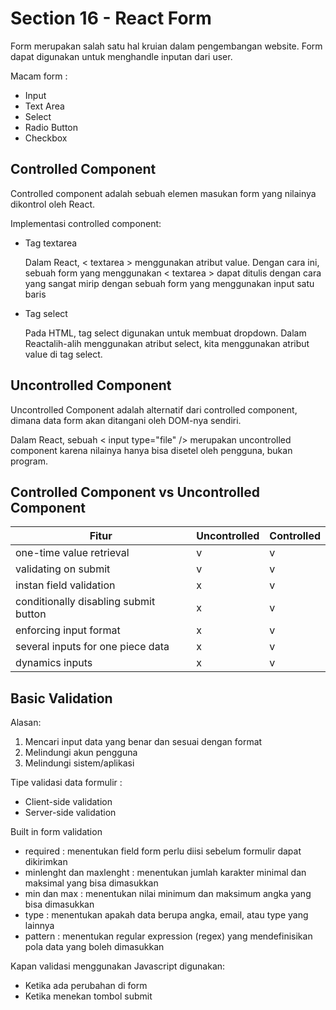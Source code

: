 # Section 16 - React Form

Form merupakan salah satu hal kruian dalam pengembangan website. Form dapat digunakan untuk menghandle inputan dari user.

Macam form :
* Input
* Text Area
* Select
* Radio Button
* Checkbox

## Controlled Component
Controlled component adalah sebuah elemen masukan form yang nilainya dikontrol oleh React.

Implementasi controlled component:
* Tag textarea

  Dalam React, < textarea > menggunakan atribut value. Dengan cara ini, sebuah form yang menggunakan < textarea > dapat ditulis dengan cara yang sangat mirip dengan sebuah form yang menggunakan input satu baris
  
* Tag select

  Pada HTML, tag select digunakan untuk membuat dropdown. Dalam Reactalih-alih menggunakan atribut select, kita menggunakan atribut value di tag select.

## Uncontrolled Component
Uncontrolled Component adalah alternatif dari controlled component, dimana data form akan ditangani oleh DOM-nya sendiri.

Dalam React, sebuah < input type="file" /> merupakan uncontrolled component karena nilainya hanya bisa disetel oleh pengguna, bukan program.

## Controlled Component vs Uncontrolled Component

| Fitur | Uncontrolled | Controlled |
| --- | --- | --- |
| one-time value retrieval | v | v |
| validating on submit | v | v |
| instan field validation | x | v |
| conditionally disabling submit button | x | v |
| enforcing input format | x | v |
| several inputs for one piece data | x | v |
| dynamics inputs | x | v |

## Basic Validation
Alasan:
1. Mencari input data yang benar dan sesuai dengan format
2. Melindungi akun pengguna
3. Melindungi sistem/aplikasi

Tipe validasi data formulir :
* Client-side validation
* Server-side validation

Built in form validation
* required : menentukan field form perlu diisi sebelum formulir dapat dikirimkan
* minlenght dan maxlenght : menentukan jumlah karakter minimal dan maksimal yang bisa dimasukkan
* min dan max : menentukan nilai minimum dan maksimum angka yang bisa dimasukkan
* type : menentukan apakah data berupa angka, email, atau type yang lainnya
* pattern : menentukan regular expression (regex) yang mendefinisikan pola data yang boleh dimasukkan 

Kapan validasi menggunakan Javascript digunakan:
* Ketika ada perubahan di form
* Ketika menekan tombol submit
